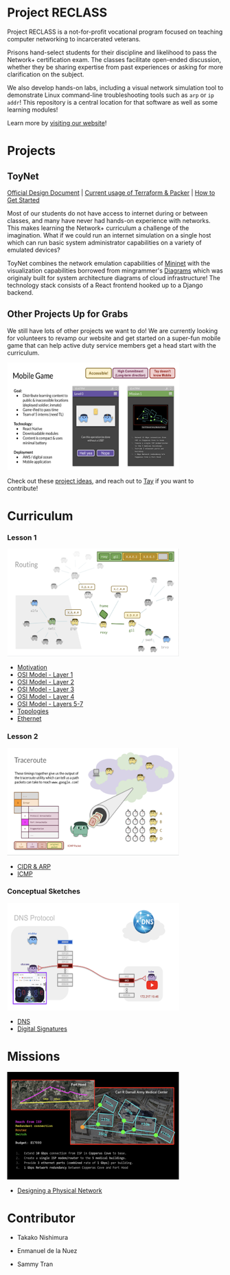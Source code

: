 # Project RECLASS

Project RECLASS is a not-for-profit vocational program focused on teaching computer networking to incarcerated veterans. 

Prisons hand-select students for their discipline and likelihood to pass the Network+ certification exam. The classes facilitate open-ended discussion, whether they be sharing expertise from past experiences or asking for more clarification on the subject.

We also develop hands-on labs, including a visual network simulation tool to demonstrate Linux command-line troubleshooting tools such as `arp` or `ip addr`! This repository is a central location for that software as well as some learning modules!

Learn more by [visiting our website](https://www.reclassltd.com)!

# Projects

## ToyNet

[Official Design Document](https://github.com/takakonishimura/project-reclass/blob/master/toynet/README.md) | [Current usage of Terraform & Packer](https://github.com/takakonishimura/project-reclass/blob/master/infra/toynet/README.md) | [How to Get Started](https://github.com/takakonishimura/project-reclass/blob/master/toynet/ONBOARDING.md)

Most of our students do not have access to internet during or between classes, and many have never had hands-on experience with networks. This makes learning the Network+ curriculum a challenge of the imagination. What if we could run an internet simulation on a single host which can run basic system administrator capabilities on a variety of emulated devices?

ToyNet combines the network emulation capabilities of [Mininet](https://github.com/mininet/mininet) with the visualization capabilities borrowed from mingrammer's [Diagrams](https://github.com/mingrammer/diagrams) which was originaly built for system architecture diagrams of cloud infrastructure! The technology stack consists of a React frontend hooked up to a Django backend.

## Other Projects Up for Grabs

We still have lots of other projects we want to do! We are currently looking for volunteers to revamp our website and get started on a super-fun mobile game that can help active duty service members get a head start with the curriculum.

<kbd> <img src="/images/projectidea_mobilegame.png" height=250 width=400/> </kbd>

Check out these [project ideas](https://docs.google.com/presentation/d/1HbHX3fKuG7k29GI0qZmr_EwTkXLa7rXTcQkzSnAAVvM/edit?usp=sharing), and reach out to [Tay](https://www.linkedin.com/in/takakonishimura/) if you want to contribute!

# Curriculum

### Lesson 1
<kbd> <img src="/images/curriculum_tcpip.png" height=250 width=400/> </kbd>

* [Motivation](https://docs.google.com/presentation/d/1nPn9-x084IkWfUkYTADpa7UBuvugRWMr0vZFDOvDxSE/edit?usp=sharing)
* [OSI Model - Layer 1](https://docs.google.com/presentation/d/1kW0q9nSdCVy13571qeL9lkHH2Kh7uUr3mG4sjzSLHNM/edit?usp=sharing)
* [OSI Model - Layer 2](https://docs.google.com/presentation/d/158IbM7JtfA8nysjwBKO1LGaoWJnFE9U7V0h2oMHBn5s/edit?usp=sharing)
* [OSI Model - Layer 3](https://docs.google.com/presentation/d/1q0lIWJ30Is69ZYEHO2EpVDYBfyJX9ZU5vUkmtVMPBco/edit?usp=sharing)
* [OSI Model - Layer 4](https://docs.google.com/presentation/d/1OJms8_PDfjXeioJWyKMsEXlM-F2tYXNLWB7zg6r7u3c/edit?usp=sharing)
* [OSI Model - Layers 5-7](https://docs.google.com/presentation/d/1YTSIraYt5Md32wzwyfd9sdlo3a6dnA_XC98egMnsWyY/edit?usp=sharing)
* [Topologies](https://docs.google.com/presentation/d/1DlQ4Yp_JVCewlopG2UI4_tlp29diwfzPTUKRMmyhXEY/edit?usp=sharing)
* [Ethernet](https://docs.google.com/presentation/d/1GzojYw-sG3E9R6csR61zESMA26fJFK_3FasYG-Ok7_o/edit?usp=sharing)

### Lesson 2
<kbd> <img src="/images/curriculum_icmp.png" height=250 width=400/> </kbd>

* [CIDR & ARP](https://docs.google.com/presentation/d/1FdFrl565odk45nBlvgMh3zVLkWaSMrjy-wsZpgBb0hw/edit?usp=sharing)
* [ICMP](https://docs.google.com/presentation/d/1mio4J6XV2vNstiRLByvIS_viKaDUgCO6HKCNDNlwIWU/edit?usp=sharing)

### Conceptual Sketches
<kbd> <img src="/images/curriculum_dns.png" height=250 width=400/> </kbd>

* [DNS](https://docs.google.com/presentation/d/1iaJzNIKesXUqTu_Sn9yjnCJrREQxdfRPStbdiLqCWR0/edit?usp=sharing)
* [Digital Signatures](https://docs.google.com/presentation/d/1MBAgkKAzT1oNOBgz_y9JNEzEDG8Ctej0e7yZ8ol4LJk/edit?usp=sharing)

# Missions
<kbd> <img src="/images/curriculum_mission.png" height=250 width=400/> </kbd>

* [Designing a Physical Network](https://docs.google.com/presentation/d/1fpG_s0Pqr4XgWSZrYC2FtDH_dzbDq5GSbDORqG25Igc/edit?usp=sharing)

# Contributor

* Takako Nishimura
* Enmanuel de la Nuez

* Sammy Tran
